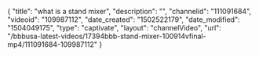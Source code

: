 {
    "title": "what is a stand mixer",
    "description": "",
    "channelid": "111091684",
    "videoid": "109987112",
    "date_created": "1502522179",
    "date_modified": "1504049175",
    "type": "captivate",
    "layout": "channelVideo",
    "url": "\/bbbusa-latest-videos\/17394bbb-stand-mixer-100914vfinal-mp4\/111091684-109987112"
}